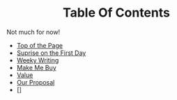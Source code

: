 <center>
<h1>Table Of Contents</h1>
</center>

Not much for now!

- [Top of the Page](#top)
- [Suprise on the First Day](#suprise)
- [Weeky Writing](/writing)
- [Make Me Buy](/buy)
- [Value](/values)
- [Our Proposal](/proposal/ours)
- []